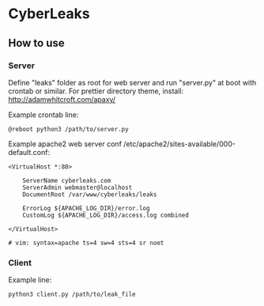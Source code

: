 # CyberLeaks

## How to use

### Server

Define "leaks" folder as root for web server and run "server.py" at boot with crontab or similar. For prettier directory theme, install: http://adamwhitcroft.com/apaxy/

Example crontab line:

```
@reboot python3 /path/to/server.py
```

Example apache2 web server conf /etc/apache2/sites-available/000-default.conf:

```
<VirtualHost *:80>

    ServerName cyberleaks.com
    ServerAdmin webmaster@localhost
    DocumentRoot /var/www/cyberleaks/leaks

    ErrorLog ${APACHE_LOG_DIR}/error.log
    CustomLog ${APACHE_LOG_DIR}/access.log combined

</VirtualHost>

# vim: syntax=apache ts=4 sw=4 sts=4 sr noet
```

### Client

Example line:

```
python3 client.py /path/to/leak_file
```
